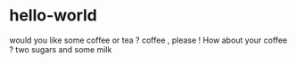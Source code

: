 # hello-world
would you like some coffee or tea ?
coffee , please ! 
How about your coffee ? 
two sugars and some milk
